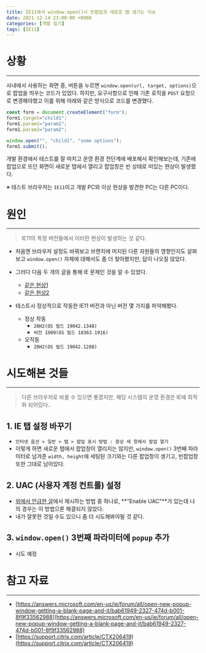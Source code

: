 ```yaml
---
title: IE11에서 window.open()시 빈팝업과 새로운 탭 생기는 이슈
date: 2021-12-14 23:00:00 +0900
categories: [개발 일기]
tags: [IE11]
---
```


# 상황
---
사내에서 사용하는 화면 중, 버튼을 누르면 `window.open(url, target, options)`으로 팝업을 띄우는 코드가 있었다. 하지만, 요구사항으로 인해 기존 로직을 `POST` 요청으로 변경해야했고 이를 위해 아래와 같은 방식으로 코드를 변경했다.
```javascript
const form = document.createElement("form");
form1.target="child1";
form1.param1="param1";
form1.param2="param2";

window.open("", "child1", "some options");
form1.submit();
```

개발 환경에서 테스트를 잘 마치고 운영 환경 전단계에 배포해서 확인해보는데, 기존에 팝업으로 뜨던 화면이 새로운 탭에서 열리고 팝업창은 빈 상태로 떠있는 현상이 발생했다. <br>

※ 테스트 브라우저는 `IE11`이고 개발 PC와 이상 현상을 발견한 PC는 다른 PC이다.

# 원인
---
> IE11의 특정 버전들에서 이러한 현상이 발생하는 것 같다.

- 처음엔 브라우저 설정도 바꿔보고 브랜치에 머지된 다른 자원들의 영향인지도 살펴보고 `window.open()` 자체에 대해서도 좀 더 찾아봤지만, 답이 나오질 않았다.
- 그러다 다음 두 개의 글을 통해 IE 문제인 것을 알 수 있었다.
  - [같은 현상1](https://answers.microsoft.com/en-us/ie/forum/all/open-new-popup-window-getting-a-blank-page-and-it/bab61949-2327-474d-b001-8f9f33562988)
  - [같은 현상2](https://support.citrix.com/article/CTX206419)

- 테스트시 정상적으로 작동한 IE11 버전과 아닌 버전 몇 가지를 파악해봤다.
  - 정상 작동
    - `20H2(OS 빌드 19042.1348)`
    - `버전 1909(OS 빌드 18363.1916)`
  - 오작동
    - `20H2(OS 빌드 19042.1288)`

# 시도해본 것들
---
> 다른 브라우저로 바꿀 수 있으면 좋겠지만, 해당 시스템의 운영 환경은 IE에 최적화 되어있다..

## 1. IE 탭 설정 바꾸기
- `인터넷 옵션 > 일반 > 탭 > 팝업 표시 방법 : 항상 새 창에서 팝업 열기`
- 이렇게 하면 새로운 탭에서 팝업창이 열리지는 않지만, `window.open()` 3번째 파라미터로 넘겨준 `width, height`에 세팅된 크기와는 다른 팝업창이 생기고, 빈팝업창 또한 그대로 남아있다.

## 2. UAC (사용자 계정 컨트롤) 설정
- [위에서 언급한 글](https://support.citrix.com/article/CTX206419)에서 제시하는 방법 중 하나로, **"Enable UAC"**가 있는데 나의 경우는 이 방법으론 해결되지 않았다.
- 내가 잘못한 것일 수도 있으니 좀 더 시도해봐야될 것 같다.

## 3. `window.open()` 3번째 파라미터에 `popup` 추가
- 시도 예정

# 참고 자료
---
- [https://answers.microsoft.com/en-us/ie/forum/all/open-new-popup-window-getting-a-blank-page-and-it/bab61949-2327-474d-b001-8f9f33562988](https://answers.microsoft.com/en-us/ie/forum/all/open-new-popup-window-getting-a-blank-page-and-it/bab61949-2327-474d-b001-8f9f33562988)
- [https://support.citrix.com/article/CTX206419](https://support.citrix.com/article/CTX206419)

